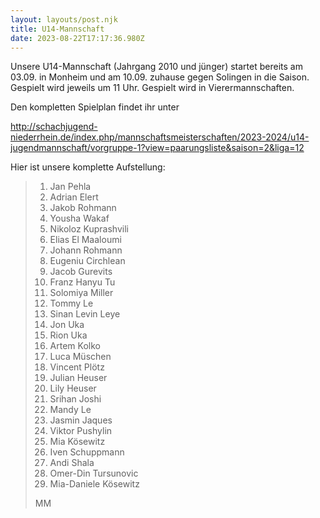```yaml
---
layout: layouts/post.njk
title: U14-Mannschaft
date: 2023-08-22T17:17:36.980Z
---
```

U﻿nsere U14-Mannschaft (Jahrgang 2010 und jünger) startet bereits am 03.09. in Monheim und am 10.09. zuhause gegen Solingen in die Saison. Gespielt wird jeweils um 11 Uhr. Gespielt wird in Vierermannschaften.

D﻿en kompletten Spielplan findet ihr unter

<http://schachjugend-niederrhein.de/index.php/mannschaftsmeisterschaften/2023-2024/u14-jugendmannschaft/vorgruppe-1?view=paarungsliste&saison=2&liga=12>

H﻿ier ist unsere komplette Aufstellung:

> 1. Jan Pehla
> 2. Adrian Elert
> 3. Jakob Rohmann
> 4. Yousha Wakaf
> 5. Nikoloz Kuprashvili
> 6. Elias El Maaloumi
> 7. Johann Rohmann
> 8. Eugeniu Circhlean
> 9. Jacob Gurevits
> 10. Franz Hanyu Tu
> 11. Solomiya Miller
> 12. Tommy Le
> 13. Sinan Levin Leye
> 14. Jon Uka
> 15. Rion Uka
> 16. Artem Kolko
> 17. Luca Müschen
> 18. Vincent Plötz
> 19. Julian Heuser
> 20. Lily Heuser
> 21. Srihan Joshi
> 22. Mandy Le
> 23. Jasmin Jaques
> 24. Viktor Pushylin
> 25. Mia Kösewitz
> 26. Iven Schuppmann
> 27. Andi Shala
> 28. Omer-Din Tursunovic
> 29. Mia-Daniele Kösewitz
>
> M﻿M